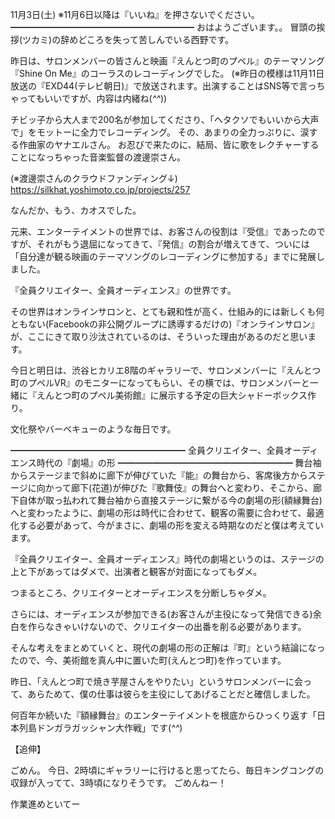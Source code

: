11月3日(土) ※11月6日以降は『いいね』を押さないでください。
━━━━━━━━━━━━━━━━━━━━━
おはようございます。。
冒頭の挨拶(ツカミ)の辞めどころを失って苦しんでいる西野です。

昨日は、サロンメンバーの皆さんと映画『えんとつ町のプペル』のテーマソング『Shine On Me』のコーラスのレコーディングでした。
(※昨日の模様は11月11日放送の『EXD44(テレビ朝日)』で放送されます。出演することはSNS等で言っちゃってもいいですが、内容は内緒ね(*^^*))

チビッ子から大人まで200名が参加してくださり、「ヘタクソでもいいから大声で」をモットーに全力でレコーディング。
その、あまりの全力っぷりに、涙する作曲家のヤナエルさん。
お忍びで来たのに、結局、皆に歌をレクチャーすることになっちゃった音楽監督の渡邊崇さん。

(※渡邊崇さんのクラウドファンディング↓)
https://silkhat.yoshimoto.co.jp/projects/257

なんだか、もう、カオスでした。

元来、エンターテイメントの世界では、お客さんの役割は『受信』であったのですが、それがもう退屈になってきて、『発信』の割合が増えてきて、ついには「自分達が観る映画のテーマソングのレコーディングに参加する」までに発展しました。

『全員クリエイター、全員オーディエンス』の世界です。

その世界はオンラインサロンと、とても親和性が高く、仕組み的には新しくも何ともない(Facebookの非公開グループに誘導するだけの)『オンラインサロン』が、ここにきて取り沙汰されているのは、そういった理由があるのだと思います。

今日と明日は、渋谷ヒカリエ8階のギャラリーで、サロンメンバーに『えんとつ町のプペルVR』のモニターになってもらい、その横では、サロンメンバーと一緒に『えんとつ町のプペル美術館』に展示する予定の巨大シャドーボックス作り。

文化祭やバーベキューのような毎日です。

━━━━━━━━━━━━━━━━━━━━
全員クリエイター、全員オーディエンス時代の『劇場』の形
━━━━━━━━━━━━━━━━━━━━
舞台袖からステージまで斜めに廊下が伸びていた『能』の舞台から、客席後方からステージに向かって廊下(花道)が伸びた『歌舞伎』の舞台へと変わり、そこから、廊下自体が取っ払われて舞台袖から直接ステージに繋がる今の劇場の形(額縁舞台)へと変わったように、劇場の形は時代に合わせて、観客の需要に合わせて、最適化する必要があって、今がまさに、劇場の形を変える時期なのだと僕は考えています。

『全員クリエイター、全員オーディエンス』時代の劇場というのは、ステージの上と下があってはダメで、出演者と観客が対面になってもダメ。

つまるところ、クリエイターとオーディエンスを分断しちゃダメ。

さらには、オーディエンスが参加できる(お客さんが主役になって発信できる)余白を作らなきゃいけないので、クリエイターの出番を削る必要があります。

そんな考えをまとめていくと、現代の劇場の形の正解は『町』という結論になったので、今、美術館を真ん中に置いた町(えんとつ町)を作っています。

昨日、「えんとつ町で焼き芋屋さんをやりたい」というサロンメンバーに会って、あらためて、僕の仕事は彼らを主役にしてあげることだと確信しました。

何百年か続いた『額縁舞台』のエンターテイメントを根底からひっくり返す「日本列島ドンガラガッシャン大作戦」です(*^^*)

【追伸】

ごめん。
今日、2時頃にギャラリーに行けると思ってたら、毎日キングコングの収録が入ってて、3時頃になりそうです。
ごめんねー！

作業進めといてー
